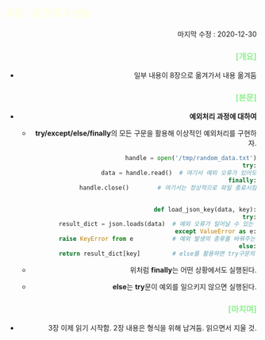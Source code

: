 ## <span style="color:lightyellow">8장 : 강건성과 성능</span> 

<div style="text-align: right"> 마지막 수정 : 2020-12-30




### <span style="color:lightgreen">[개요]</span>

- 일부 내용이 8장으로 옮겨가서 내용 옮겨둠






### <span style="color:lightgreen">[본문]</span>

- **예외처리 과정에 대하여**

  - **try/except/else/finally**의 모든 구문을 활용해 이상적인 예외처리를 구현하자.

    ~~~python
    handle = open('/tmp/random_data.txt')
    try:
        data = handle.read()  # 여기서 예외 오류가 있어도
    finally:
        handle.close()        # 여기서는 정상적으로 파일 종료시킴
    
        
    def load_json_key(data, key):
        try:
            result_dict = json.loads(data)  # 예외 오류가 일어날 수 있는 부분
        except ValueError as e:
            raise KeyError from e           # 예외 발생의 종류를 바꿔주는 부분 (user-friendly)
        else:
            return result_dict[key]         # else를 활용하면 try구문의 내용을 최소화 할 수 있음
    ~~~

  - 위처럼 **finally**는 어떤 상황에서도 실행된다.

  - **else**는 **try**문이 예외를 일으키지 않으면 실행된다.






### <span style="color:lightgreen">[마치며]</span>

- 3장 이제 읽기 시작함. 2장 내용은 형식을 위해 남겨둠. 읽으면서 지울 것.